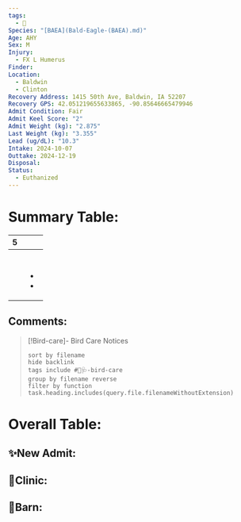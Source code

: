 ```yaml
---
tags:
  - 🦅
Species: "[BAEA](Bald-Eagle-(BAEA).md)"
Age: AHY
Sex: M
Injury:
  - FX L Humerus
Finder: 
Location:
  - Baldwin
  - Clinton
Recovery Address: 1415 50th Ave, Baldwin, IA 52207
Recovery GPS: 42.051219655633865, -90.85646665479946
Admit Condition: Fair
Admit Keel Score: "2"
Admit Weight (kg): "2.875"
Last Weight (kg): "3.355"
Lead (ug/dL): "10.3"
Intake: 2024-10-07
Outtake: 2024-12-19
Disposal: 
Status:
  - Euthanized
---
```


# Summary Table:

<div><table class="dataview table-view-table"><thead class="table-view-thead"><tr class="table-view-tr-header"><th class="table-view-th"><span></span><span class="dataview small-text">5</span></th><th class="table-view-th"><span></span></th></tr></thead><tbody class="table-view-tbody"><tr><td><span></span></td><td><span></span></td></tr><tr><td><span></span></td><td><span></span></td></tr><tr><td><span></span></td><td><span></span></td></tr><tr><td><span></span></td><td><span></span></td></tr><tr><td><span></span></td><td><ul class="dataview dataview-ul dataview-result-list-ul"><li class="dataview-result-list-li"><span></span></li><li class="dataview-result-list-li"><span></span></li></ul></td></tr></tbody></table></div>

## Comments:

> [!Bird-care]- Bird Care Notices
>   ```tasks 
>   sort by filename
>   hide backlink
>   tags include #🦅🩺-bird-care 
>   group by filename reverse
>   filter by function task.heading.includes(query.file.filenameWithoutExtension)
>   ```

# Overall Table:

## ✨New Admit:



## 🏥Clinic:



## 🏡Barn:



